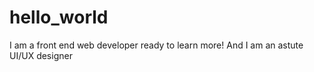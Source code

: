 # hello_world
I am a front end web developer ready to learn more! And I am an astute UI/UX designer
